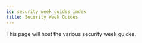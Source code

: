 ```yaml
---
id: security_week_guides_index
title: Security Week Guides
---
```


This page will host the various security week guides.